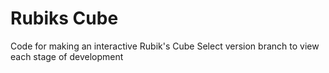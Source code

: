 # Rubiks Cube

Code for making an interactive Rubik's Cube
Select version branch to view each stage of development
